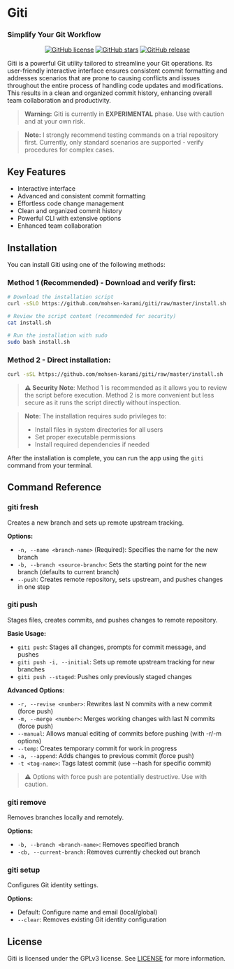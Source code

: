 # Giti
### Simplify Your Git Workflow

<div align="center">

[![GitHub license](https://img.shields.io/github/license/mohsen-karami/giti)](https://github.com/mohsen-karami/giti/blob/master/LICENSE)
[![GitHub stars](https://img.shields.io/github/stars/mohsen-karami/giti)](https://github.com/mohsen-karami/giti/stargazers)
[![GitHub release](https://img.shields.io/github/release/mohsen-karami/giti)](https://github.com/mohsen-karami/giti/releases)

</div>

Giti is a powerful Git utility tailored to streamline your Git operations. Its user-friendly interactive interface ensures consistent commit formatting and addresses scenarios that are prone to causing conflicts and issues throughout the entire process of handling code updates and modifications. This results in a clean and organized commit history, enhancing overall team collaboration and productivity.

> **Warning:** Giti is currently in **EXPERIMENTAL** phase. Use with caution and at your own risk.

> **Note:** I strongly recommend testing commands on a trial repository first. Currently, only standard scenarios are supported - verify procedures for complex cases.

## Key Features

- Interactive interface
- Advanced and consistent commit formatting
- Effortless code change management
- Clean and organized commit history
- Powerful CLI with extensive options
- Enhanced team collaboration

## Installation

You can install Giti using one of the following methods:

### Method 1 (Recommended) - Download and verify first:
```bash
# Download the installation script
curl -sSLO https://github.com/mohsen-karami/giti/raw/master/install.sh

# Review the script content (recommended for security)
cat install.sh

# Run the installation with sudo
sudo bash install.sh
```

### Method 2 - Direct installation:
```bash
curl -sSL https://github.com/mohsen-karami/giti/raw/master/install.sh | sudo bash
```

> **⚠️ Security Note**: Method 1 is recommended as it allows you to review the script before execution. Method 2 is more convenient but less secure as it runs the script directly without inspection.

> **Note**: The installation requires sudo privileges to:
> - Install files in system directories for all users
> - Set proper executable permissions
> - Install required dependencies if needed


After the installation is complete, you can run the app using the `giti` command from your terminal.

## Command Reference

### giti fresh
Creates a new branch and sets up remote upstream tracking.

**Options:**
- `-n, --name <branch-name>` (Required): Specifies the name for the new branch
- `-b, --branch <source-branch>`: Sets the starting point for the new branch (defaults to current branch)
- `--push`: Creates remote repository, sets upstream, and pushes changes in one step
### giti push
Stages files, creates commits, and pushes changes to remote repository.

**Basic Usage:**
- `giti push`: Stages all changes, prompts for commit message, and pushes
- `giti push -i, --initial`: Sets up remote upstream tracking for new branches
- `giti push --staged`: Pushes only previously staged changes

**Advanced Options:**
- `-r, --revise <number>`: Rewrites last N commits with a new commit (force push)
- `-m, --merge <number>`: Merges working changes with last N commits (force push)
- `--manual`: Allows manual editing of commits before pushing (with -r/-m options)
- `--temp`: Creates temporary commit for work in progress
- `-a, --append`: Adds changes to previous commit (force push)
- `-t <tag-name>`: Tags latest commit (use --hash for specific commit)

> ⚠️ Options with force push are potentially destructive. Use with caution.
### giti remove
Removes branches locally and remotely.

**Options:**
- `-b, --branch <branch-name>`: Removes specified branch
- `-cb, --current-branch`: Removes currently checked out branch
### giti setup
Configures Git identity settings.

**Options:**
- Default: Configure name and email (local/global)
- `--clear`: Removes existing Git identity configuration

## License
Giti is licensed under the GPLv3 license. See [LICENSE](https://github.com/mohsen-karami/giti/blob/master/LICENSE) for more information.
